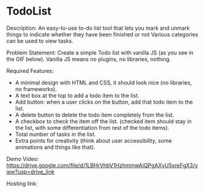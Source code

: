# TodoList

Description: An easy-to-use to-do list tool that lets you mark and unmark things to indicate whether they have been finished or not Various categories can be used to view tasks.

Problem Statement: Create a simple Todo list with vanilla JS (as you see in the GIF below). Vanilla JS means no plugins, no libraries, nothing.

Required Features:

- A minimal design with HTML and CSS, it should look nice (no libraries, no frameworks).
- A text box at the top to add a todo item to the list.
- Add button: when a user clicks on the button, add that todo item to the list.
- A delete button to delete the todo item completely from the list.
- A checkbox to check the item off the list. (checked item should stay in the list, with some differentiation from rest of the todo items).
- Total number of tasks in the list.
- Extra points for creativity (think about user accessibility, some animations and things like that). 

Demo Video: https://drive.google.com/file/d/1LBHrVhbV1HzhmmwAiQPgAXyU5xreFgX3/view?usp=drive_link

Hosting link: 

